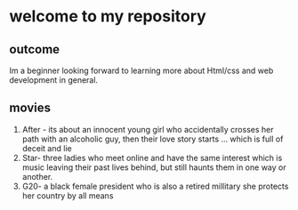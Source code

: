 # welcome to my repository 

## outcome
Im a beginner looking forward to learning more about Html/css and web development in general. 

## movies

1. After - its about an innocent young girl who accidentally crosses her path with an alcoholic guy, then their love story starts ... which is full of deceit and lie
2. Star- three ladies who meet online and have the same interest which is music leaving their past lives behind, but still haunts them in one way or another.
3. G20- a black female president who is also a retired millitary she protects her country by all means